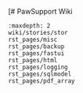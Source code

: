 [# PawSupport Wiki
```{toctree}
:maxdepth: 2
wiki/stories/stor
rst_pages/misc
rst_pages/backup
rst_pages/fastui
rst_pages/html
rst_pages/logging
rst_pages/sqlmodel
rst_pages/pdf_array
```